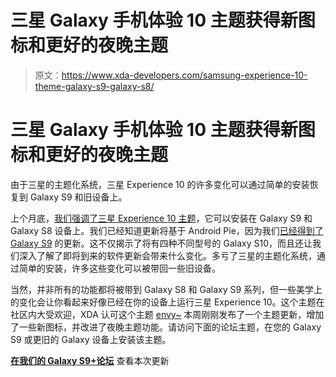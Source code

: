 # 三星 Galaxy 手机体验 10 主题获得新图标和更好的夜晚主题

> 原文：<https://www.xda-developers.com/samsung-experience-10-theme-galaxy-s9-galaxy-s8/>

# 三星 Galaxy 手机体验 10 主题获得新图标和更好的夜晚主题

由于三星的主题化系统，三星 Experience 10 的许多变化可以通过简单的安装恢复到 Galaxy S9 和旧设备上。

上个月底，[我们强调了三星 Experience 10 主题](https://www.xda-developers.com/samsung-experience-10-theme-samsung-galaxy-s9-samsung-galaxy-s8/)，它可以安装在 Galaxy S9 和 Galaxy S8 设备上。我们已经知道更新将基于 Android Pie，因为我们[已经得到了 Galaxy S9](https://www.xda-developers.com/four-samsung-galaxy-s10-models-5g/) 的更新。这不仅揭示了将有四种不同型号的 Galaxy S10，而且还让我们深入了解了即将到来的软件更新会带来什么变化。多亏了三星的主题化系统，通过简单的安装，许多这些变化可以被带回一些旧设备。

当然，并非所有的功能都将被带到 Galaxy S8 和 Galaxy S9 系列，但一些美学上的变化会让你看起来好像已经在你的设备上运行三星 Experience 10。这个主题在社区内大受欢迎，XDA 认可这个主题 [envy~](https://forum.xda-developers.com/member.php?u=6157501) 本周刚刚发布了一个主题更新，增加了一些新图标，并改进了夜晚主题功能。请访问下面的论坛主题，在您的 Galaxy S9 或更旧的 Galaxy 设备上安装该主题。

[**在我们的 Galaxy S9+论坛**](https://forum.xda-developers.com/galaxy-s9-plus/themes/theme-env-iron-mental-t3770978/post76069616#post76069616) 查看本次更新